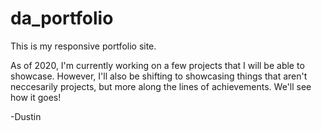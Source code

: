 # da_portfolio
This is my responsive portfolio site.

As of 2020, I'm currently working on a few projects that I will be able to showcase. However, I'll also be shifting to showcasing things that aren't neccesarily projects, but more along the lines of achievements. We'll see how it goes!

-Dustin